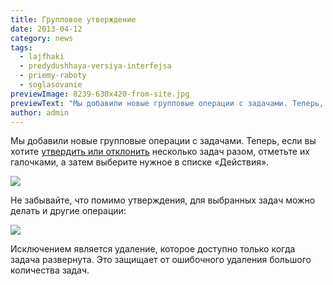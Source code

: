 ```yaml
---
title: Групповое утверждениe
date: 2013-04-12
category: news
tags:
  - lajfhaki
  - predydushhaya-versiya-interfejsa
  - priemy-raboty
  - soglasovanie
previewImage: 8239-630x420-from-site.jpg
previewText: "Мы добавили новые групповые операции с задачами. Теперь, если вы хотите утвердить или отклонить несколько задач разом, отметьте их галочками, а затем выберите нужное в списке «Действия»."
author: admin
---
```

Мы добавили новые групповые операции с задачами. Теперь, если вы хотите [утвердить или отклонить](https://pyrus.com/ru/blog/soglasovanie-dogovorov) несколько задач разом, отметьте их галочками, а затем выберите нужное в списке «Действия». 

![](ru2-strelka.webp)

Не забывайте, что помимо утверждения, для выбранных задач можно делать и другие операции:

![](D0-BE-D0-BF-D0-B5-D1-80-D0-B0-D1-86-D0-B8-D0-B8.webp)

Исключением является удаление, которое доступно только когда задача развернута. Это защищает от ошибочного удаления большого количества задач.